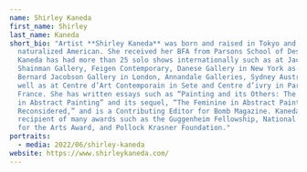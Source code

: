 ```yaml
---
name: Shirley Kaneda
first_name: Shirley
last_name: Kaneda
short_bio: "Artist **Shirley Kaneda** was born and raised in Tokyo and is a
  naturalized American. She received her BFA from Parsons School of Design.
  Kaneda has had more than 25 solo shows internationally such as at Jack
  Shainman Gallery, Feigen Contemporary, Danese Gallery in New York as well as
  Bernard Jacobson Gallery in London, Annandale Galleries, Sydney Australia as
  well as at Centre d’Art Contemporain in Sete and Centre d’ivry in Paris,
  France. She has written essays such as “Painting and its Others: The Feminine
  in Abstract Painting” and its sequel, “The Feminine in Abstract Painting
  Reconsidered,” and is a Contributing Editor for Bomb Magazine. Kaneda is a
  recipient of many awards such as the Guggenheim Fellowship, National Endowment
  for the Arts Award, and Pollock Krasner Foundation."
portraits:
  - media: 2022/06/shirley-kaneda
website: https://www.shirleykaneda.com/
---
```

